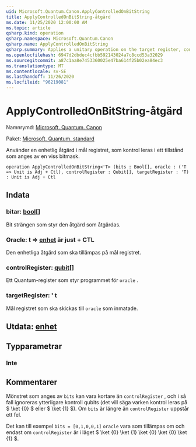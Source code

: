 ```yaml
---
uid: Microsoft.Quantum.Canon.ApplyControlledOnBitString
title: ApplyControlledOnBitString-åtgärd
ms.date: 11/25/2020 12:00:00 AM
ms.topic: article
qsharp.kind: operation
qsharp.namespace: Microsoft.Quantum.Canon
qsharp.name: ApplyControlledOnBitString
qsharp.summary: Applies a unitary operation on the target register, controlled on a a state specified by a given bit mask.
ms.openlocfilehash: 6947d2dbdec4cfbb592143024a7c8ccd53a32029
ms.sourcegitcommit: a87c1aa8e7453360025e47ba614f25b02ea84ec3
ms.translationtype: MT
ms.contentlocale: sv-SE
ms.lasthandoff: 11/26/2020
ms.locfileid: "96219081"
---
```

# <a name="applycontrolledonbitstring-operation"></a>ApplyControlledOnBitString-åtgärd

Namnrymd: [Microsoft. Quantum. Canon](xref:Microsoft.Quantum.Canon)

Paket: [Microsoft. Quantum. standard](https://nuget.org/packages/Microsoft.Quantum.Standard)


Använder en enhetlig åtgärd i mål registret, som kontrol leras i ett tillstånd som anges av en viss bitmask.

```qsharp
operation ApplyControlledOnBitString<'T> (bits : Bool[], oracle : ('T => Unit is Adj + Ctl), controlRegister : Qubit[], targetRegister : 'T) : Unit is Adj + Ctl
```


## <a name="input"></a>Indata

### <a name="bits--bool"></a>bitar: [bool](xref:microsoft.quantum.lang-ref.bool)[]

Bit strängen som styr den åtgärd som åtgärdas.


### <a name="oracle--t--unit--is-adj--ctl"></a>Oracle: t => [enhet](xref:microsoft.quantum.lang-ref.unit)  är just + CTL

Den enhetliga åtgärd som ska tillämpas på mål registret.


### <a name="controlregister--qubit"></a>controlRegister: [qubit](xref:microsoft.quantum.lang-ref.qubit)[]

Ett Quantum-register som styr programmet för `oracle` .


### <a name="targetregister--t"></a>targetRegister: ' t

Mål registret som ska skickas till `oracle` som inmatade.



## <a name="output--unit"></a>Utdata: [enhet](xref:microsoft.quantum.lang-ref.unit)



## <a name="type-parameters"></a>Typparametrar

### <a name="t"></a>Inte



## <a name="remarks"></a>Kommentarer

Mönstret som anges av `bits` kan vara kortare än `controlRegister` , och i så fall ignoreras ytterligare kontroll qubits (det vill säga varken kontrol leras på $ \ket {0} $ eller $ \ket {1} $).
Om `bits` är längre än `controlRegister` uppstår ett fel.

Det kan till exempel `bits = [0,1,0,0,1]` `oracle` vara som tillämpas om och endast om `controlRegister` är i läget $ \ket {0} \ket {1} \ket {0} \ket {0} \ket {1} $.